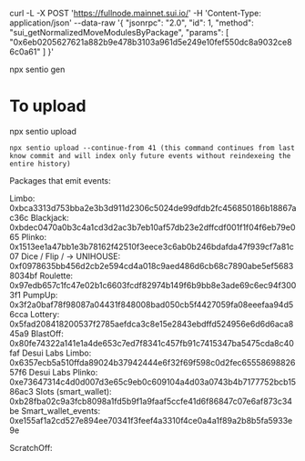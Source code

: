 curl -L -X POST 'https://fullnode.mainnet.sui.io/' -H 'Content-Type: application/json' --data-raw '{ "jsonrpc": "2.0", "id": 1, "method": "sui_getNormalizedMoveModulesByPackage", "params": [ "0x6eb0205627621a882b9e478b3103a961d5e249e10fef550dc8a9032ce86c0a61" ] }'

npx sentio gen

# To upload
npx sentio upload
```
npx sentio upload --continue-from 41 (this command continues from last know commit and will index only future events without reindexeing the entire history)

```

Packages that emit events:

Limbo: 0xbca3313d753bba2e3b3d911d2306c5024de99dfdb2fc456850186b18867ac36c
Blackjack: 0xbdec0470a0b3c4a1cd3d2ac3b7eb10af57db23e2dffcdf001f1f04f6eb79e065
Plinko: 0x1513ee1a47bb1e3b78162f42510f3eece3c6ab0b246bdafda47f939cf7a81c07
Dice / Flip / -> UNIHOUSE: 0xf0978635bb456d2cb2e594cd4a018c9aed486d6cb68c7890abe5ef56838034bf
Roulette: 0x97edb657c1fc47e02b1c6603fcdf82974b149f6b9bb8e3ade69c6ec94f3003f1
PumpUp: 0x3f2a0baf78f98087a04431f848008bad050cb5f4427059fa08eeefaa94d56cca
Lottery: 0x5fad208418200537f2785aefdca3c8e15e2843ebdffd524956e6d6d6aca845a9
BlastOff: 0x80fe74322a141e1a4de653c7ed7f8341c457fb91c7415347ba5475cda8c40faf
Desui Labs Limbo: 0x6357ecb5a510ffda89024b37942444e6f32f69f598c0d2fec6555869882657f6
Desui Labs Plinko: 0xe73647314c4d0d007d3e65c9eb0c609104a4d03a0743b4b7177752bcb1586ac3
Slots (smart_wallet): 0xb28fba02c9a3fcb8098a1fd5b9f1a9faaf5ccfe41d6f86847c07e6af873c34be
Smart_wallet_events: 0xe155af1a2cd527e894ee70341f3feef4a3310f4ce0a4a1f89a2b8b5fa5933e9e

ScratchOff:

